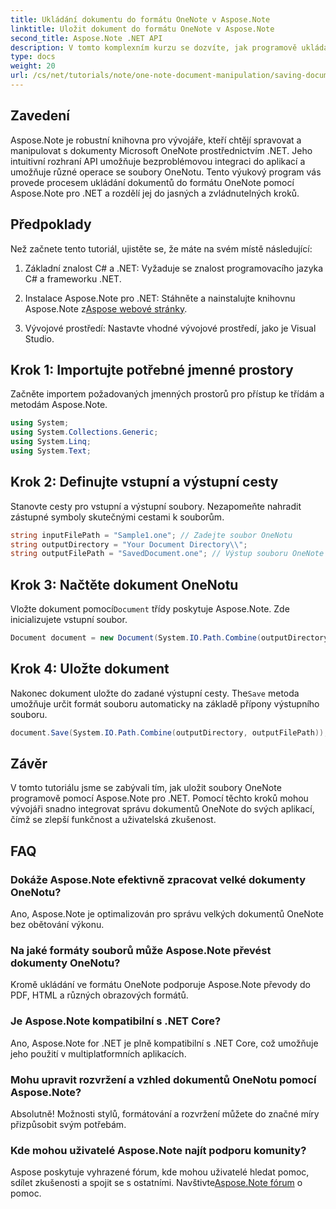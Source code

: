 ```yaml
---
title: Ukládání dokumentu do formátu OneNote v Aspose.Note
linktitle: Uložit dokument do formátu OneNote v Aspose.Note
second_title: Aspose.Note .NET API
description: V tomto komplexním kurzu se dozvíte, jak programově ukládat dokumenty OneNote pomocí Aspose.Note pro .NET. Objevte podrobného průvodce, který vás provede celým procesem – od načítání existujících souborů OneNotu až po jejich uložení v požadovaném formátu.
type: docs
weight: 20
url: /cs/net/tutorials/note/one-note-document-manipulation/saving-document-to-one-note-format/
---
```

## Zavedení

Aspose.Note je robustní knihovna pro vývojáře, kteří chtějí spravovat a manipulovat s dokumenty Microsoft OneNote prostřednictvím .NET. Jeho intuitivní rozhraní API umožňuje bezproblémovou integraci do aplikací a umožňuje různé operace se soubory OneNotu. Tento výukový program vás provede procesem ukládání dokumentů do formátu OneNote pomocí Aspose.Note pro .NET a rozdělí jej do jasných a zvládnutelných kroků.

## Předpoklady

Než začnete tento tutoriál, ujistěte se, že máte na svém místě následující:

1. Základní znalost C# a .NET: Vyžaduje se znalost programovacího jazyka C# a frameworku .NET.
   
2.  Instalace Aspose.Note pro .NET: Stáhněte a nainstalujte knihovnu Aspose.Note z[Aspose webové stránky](https://releases.aspose.com/note/net/).

3. Vývojové prostředí: Nastavte vhodné vývojové prostředí, jako je Visual Studio.

## Krok 1: Importujte potřebné jmenné prostory

Začněte importem požadovaných jmenných prostorů pro přístup ke třídám a metodám Aspose.Note.

```csharp
using System;
using System.Collections.Generic;
using System.Linq;
using System.Text;
```

## Krok 2: Definujte vstupní a výstupní cesty

Stanovte cesty pro vstupní a výstupní soubory. Nezapomeňte nahradit zástupné symboly skutečnými cestami k souborům.

```csharp
string inputFilePath = "Sample1.one"; // Zadejte soubor OneNotu
string outputDirectory = "Your Document Directory\\";
string outputFilePath = "SavedDocument.one"; // Výstup souboru OneNote
```

## Krok 3: Načtěte dokument OneNotu

 Vložte dokument pomocí`Document` třídy poskytuje Aspose.Note. Zde inicializujete vstupní soubor.

```csharp
Document document = new Document(System.IO.Path.Combine(outputDirectory, inputFilePath));
```

## Krok 4: Uložte dokument

 Nakonec dokument uložte do zadané výstupní cesty. The`Save` metoda umožňuje určit formát souboru automaticky na základě přípony výstupního souboru.

```csharp
document.Save(System.IO.Path.Combine(outputDirectory, outputFilePath));
```

## Závěr

V tomto tutoriálu jsme se zabývali tím, jak uložit soubory OneNote programově pomocí Aspose.Note pro .NET. Pomocí těchto kroků mohou vývojáři snadno integrovat správu dokumentů OneNote do svých aplikací, čímž se zlepší funkčnost a uživatelská zkušenost.

## FAQ

### Dokáže Aspose.Note efektivně zpracovat velké dokumenty OneNotu?

Ano, Aspose.Note je optimalizován pro správu velkých dokumentů OneNote bez obětování výkonu.

### Na jaké formáty souborů může Aspose.Note převést dokumenty OneNotu?

Kromě ukládání ve formátu OneNote podporuje Aspose.Note převody do PDF, HTML a různých obrazových formátů.

### Je Aspose.Note kompatibilní s .NET Core?

Ano, Aspose.Note for .NET je plně kompatibilní s .NET Core, což umožňuje jeho použití v multiplatformních aplikacích.

### Mohu upravit rozvržení a vzhled dokumentů OneNotu pomocí Aspose.Note?

Absolutně! Možnosti stylů, formátování a rozvržení můžete do značné míry přizpůsobit svým potřebám.

### Kde mohou uživatelé Aspose.Note najít podporu komunity?

 Aspose poskytuje vyhrazené fórum, kde mohou uživatelé hledat pomoc, sdílet zkušenosti a spojit se s ostatními. Navštivte[Aspose.Note fórum](https://forum.aspose.com/c/note/28) o pomoc.